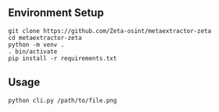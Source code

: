 
## Environment Setup
```
git clone https://github.com/Zeta-osint/metaextractor-zeta
cd metaextractor-zeta
python -m venv .
. bin/activate
pip install -r requirements.txt
```

## Usage
```
python cli.py /path/to/file.png
```
